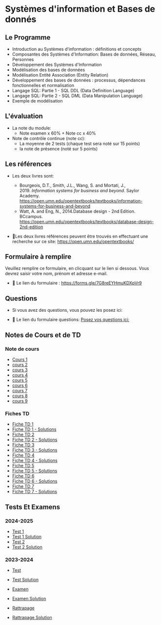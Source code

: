 # Systèmes d'information et Bases de donnés


## Le Programme

- Introduction au Systèmes d'information : définitions et concepts 
- Composantes des Systèmes d'Information:  Bases de données, Réseau, Personnes 
- Développement des Systèmes d'Information 
- Modélisation des bases de données 
- Modélisation Entité Association (Entity Relation)
- Développement des bases de données : processus, dépendances fonctionnelles et normalisation 
- Langage SQL: Partie 1 - SQL DDL  (Data Definition Language)
- Langage SQL: Partie 2 - SQL DML (Data Manipulation Language)
- Exemple de modélisation

## L'évaluation

- La note du module:
  - Note examen x 60% + Note cc x 40%
-  Note de contrôle continue (note cc):
    - La moyenne de 2 tests (chaque test sera noté sur 15 points)
    - la note de présence (noté sur 5 points)


## Les références

- Les deux livres sont:
 
  - Bourgeois, D.T., Smith, J.L., Wang, S. and Mortati, J., 2019. _Information systems for business and beyond_. Saylor Academy.   https://open.umn.edu/opentextbooks/textbooks/information-systems-for-business-and-beyond
  - Watt, A. and Eng, N., 2014.Database design - 2nd Edition. BCcampus. https://open.umn.edu/opentextbooks/textbooks/database-design-2nd-edition

- 📝Les deux livres références peuvent être trouvés en effectuant une recherche sur ce site: https://open.umn.edu/opentextbooks/


## Formulaire à remplire

Veuillez remplire ce formulaire, en clicquant sur le lien si dessous. Vous devrez saisir votre nom, prénom et adresse e-mail.

- 🔗 Le lien du formulaire : https://forms.gle/7G8reEYHmuKDXpVr9

## Questions
- Si vous avez des questions, vous pouvez les posez ici:

- 🔗 Le lien du formulaire questions: [Posez vos questions ici:](https://forms.gle/kXq4iPQ7cVimSDP7A)


## Notes de Cours et de TD

### Note de cours
- [Cours 1](https://github.com/amina-delali-univ/SIBD-2024-2025/blob/main/Cours/SI%20Cours%201%20-%20Syst%C3%A8mes%20d'information%20-%20d%C3%A9finitions%20et%20concepts.pdf)
- [cours 2](https://github.com/amina-delali-univ/SIBD-2024-2025/blob/main/Cours/SI%20Cours%202%20-%20Syst%C3%A8mes%20d'Information%20-%20Bases%20de%20donn%C3%A9es%2C%20R%C3%A9seau%2C%20Personnes-2024-2025.pdf)
- [cours 3](https://github.com/amina-delali-univ/SIBD-2024-2025/blob/main/Cours/SI%20Cours%203%20-%20%20D%C3%A9veloppement%20Des%20Syst%C3%A8mes%20d'information.pdf)
- [cours 4](https://github.com/amina-delali-univ/SIBD-2024-2025/blob/main/Cours/SI%20Course%204%20Mod%C3%A9lisation%20des%20bases%20de%20donn%C3%A9es-2024-2025.pdf)
- [cours 5](https://github.com/amina-delali-univ/SIBD-2024-2025/blob/main/Cours/SIBD%20Cours%205%20-2024-2025-%20Mod%C3%A9lisation%20Entit%C3%A9%20Association.pdf)
- [cours 6](https://github.com/amina-delali-univ/SIBD-2024-2025/blob/main/Cours/SIBD%20cours%206-2024-2025%20-D%C3%A9veloppement%20des%20bases%20de%20donn%C3%A9es%20-%20processus%2C%20d%C3%A9pendances%20fonctionnelles%20et%20normalisation.pdf)
- [cours 7](https://github.com/amina-delali-univ/SIBD-2024-2025/blob/main/Cours/SIBD-%20Cours%207-2024-2025%20-%20SQL%20Partie%201.pdf)
- [cours 8](https://github.com/amina-delali-univ/SIBD-2024-2025/blob/main/Cours/out-SI%20Cours%208%20-%20SQL%20Partie%202.pdf)
- [cours 9](https://github.com/amina-delali-univ/SIBD-2024-2025/blob/main/Cours/out-%20Exemple%20de%20Mod%C3%A9lisation.pdf)

### Fiches TD
- [Fiche TD 1](https://github.com/amina-delali-univ/SIBD-2024-2025/blob/main/TD/SIBD%20TD%201%20-%202024-2025.pdf)
- [Fiche TD 1 - Solutions](https://github.com/amina-delali-univ/SIBD-2024-2025/blob/main/TD/SIBD%20TD%201%20-%202024-2025%20-%20Solution.pdf)
- [Fiche TD 2](https://github.com/amina-delali-univ/SIBD-2024-2025/blob/main/TD/SIBD%20TD%202.pdf)
- [Fiche TD 2 - Solutions](https://github.com/amina-delali-univ/SIBD-2024-2025/blob/main/TD/SI%20TD%202%20-%20Solutions.pdf)
- [Fiche TD 3](https://github.com/amina-delali-univ/SIBD-2024-2025/blob/main/TD/SIBD%20TD%203%20-%202024-2025.pdf)
- [Fiche TD 3 - Solutions](https://github.com/amina-delali-univ/SIBD-2024-2025/blob/main/TD/SIBD%20TD%203%20-%202024-2025-%20Solutions.pdf)
- [Fiche TD 4](https://github.com/amina-delali-univ/SIBD-2024-2025/blob/main/TD/SIBD%20TD%204%20-2024-2025.pdf)
- [Fiche TD 4 - Solutions](https://github.com/amina-delali-univ/SIBD-2024-2025/blob/main/TD/SIBD%20TD%204%20-%20Solutions%202024-2025.pdf)
- [Fiche TD 5](https://github.com/amina-delali-univ/SIBD-2024-2025/blob/main/TD/SIBD%20-%20Fiche%20TD%205-%202024-2025.pdf)
- [Fiche TD 5 - Solutions](https://github.com/amina-delali-univ/SIBD-2024-2025/blob/main/TD/SIBD%20-%20Fiche%20TD%205%20-%202024-2025%20-Solutions.pdf)
- [Fiche TD 6](https://github.com/amina-delali-univ/SIBD-2024-2025/blob/main/TD/SIBD%20TD%206%20-%202024-2025.pdf)
- [Fiche TD 6 - Solutions](https://github.com/amina-delali-univ/SIBD-2024-2025/blob/main/TD/out-SIBD%20TD%206%20-%202024-2025%20-%20Solutions.pdf)
- [Fiche TD 7](https://github.com/amina-delali-univ/SIBD-2024-2025/blob/main/TD/out-Fiche%20TD%207.pdf)
- [Fiche TD 7 - Solutions](https://github.com/amina-delali-univ/SIBD-2024-2025/blob/main/TD/out-TD%207%20Solutions.pdf)

  


## Tests Et Examens
### 2024-2025
- [Test 1](https://github.com/amina-delali-univ/SIBD-2024-2025/blob/main/Sujets/ISBD%20-%20test1-2024-2025%20(1).pdf)
- [Test 1 Solution](https://github.com/amina-delali-univ/SIBD-2024-2025/blob/main/Sujets/Solution%20of%20ISBD%20-%20test1-2024-2025%20-%20-%20Google%20Docs.pdf)
- [Test 2](https://github.com/amina-delali-univ/SIBD-2024-2025/blob/main/Sujets/test2-2024-2025.pdf)
- [Test 2 Solution](https://github.com/amina-delali-univ/SIBD-2024-2025/blob/main/Sujets/test2-2024-2025-Solutions.pdf)

### 2023-2024
- [Test](https://github.com/amina-delali-univ/SIBD-2024-2025/blob/main/Sujets/ISBD%20-%20test1-2023-2024.pdf)
- [Test Solution](https://github.com/amina-delali-univ/SIBD-2024-2025/blob/main/Sujets/ISBD%20-%20test1-2023-2024%20solutions.pdf)
  
- [Examen](https://github.com/amina-delali-univ/SIBD-2024-2025/blob/main/Sujets/Examen-2023-2024.pdf)
- [Examen Solution](https://github.com/amina-delali-univ/SIBD-2024-2025/blob/main/Sujets/Examen-2023-2024-Solution.pdf)
  
- [Rattrapage](https://github.com/amina-delali-univ/SIBD-2024-2025/blob/main/Sujets/Rattrapage-2023-2024.pdf)
- [Rattrapage Solution](https://github.com/amina-delali-univ/SIBD-2024-2025/blob/main/Sujets/Solution%20rattrapage%202023-2024.pdf)

